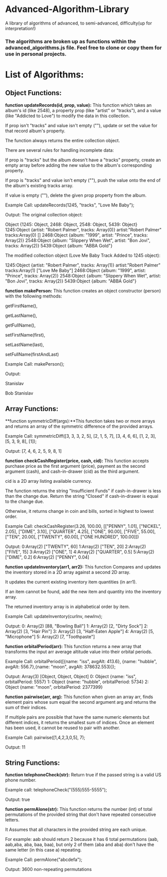 # Advanced-Algorithm-Library
A library of algorithms of advanced, to semi-advanced, difficulty(up for interpretation!)


### The algorithms are broken up as functions within the advanced_algorithms.js file.  Feel free to clone or copy them for use in personal projects.

# List of Algorithms:

## Object Functions:


**function updateRecords(id, prop, value):** This function which takes an album's id (like 2548), a property prop (like "artist" or "tracks"), and a value (like "Addicted to Love") to modify the data in this collection.

If prop isn't "tracks" and value isn't empty (""), update or set the value for that record album's property.

The function always returns the entire collection object.

There are several rules for handling incomplete data:

If prop is "tracks" but the album doesn't have a "tracks" property, create an empty array before adding the new value to the album's corresponding property.

If prop is "tracks" and value isn't empty (""), push the value onto the end of the album's existing tracks array.

If value is empty (""), delete the given prop property from the album.

Example Call: 
updateRecords(1245, "tracks", "Love Me Baby");

Output: 
The original collection object: 

Object {1245: Object, 2468: Object, 2548: Object, 5439: Object}
1245:Object {artist: "Robert Palmer", tracks: Array(0)}
artist:"Robert Palmer"
tracks:Array(0) []
2468:Object {album: "1999", artist: "Prince", tracks: Array(2)}
2548:Object {album: "Slippery When Wet", artist: "Bon Jovi", tracks: Array(2)}
5439:Object {album: "ABBA Gold"}


The modified collection object (Love Me Baby Track Added to 1245 object):

1245:Object {artist: "Robert Palmer", tracks: Array(1)}
artist:"Robert Palmer"
tracks:Array(1) ["Love Me Baby"]
2468:Object {album: "1999", artist: "Prince", tracks: Array(2)}
2548:Object {album: "Slippery When Wet", artist: "Bon Jovi", tracks: Array(2)}
5439:Object {album: "ABBA Gold"}

**function makePerson:** This function creates an object constructor (person) with the following methods:

getFirstName(),

getLastName(),

getFullName(),

setFirstName(first),

setLastName(last),

setFullName(firstAndLast)

Example Call:
makePerson();

Output:

Stanislav

Bob Stanislav


## Array Functions:

**function symmetricDiff(args):**This function takes two or more arrays and returns an array of the symmetric difference of the provided arrays.

Example Call: 
symmetricDiff([3, 3, 3, 2, 5], [2, 1, 5, 7], [3, 4, 6, 6], [1, 2, 3], [5, 3, 9, 8], [1]);

Output: [7, 4, 6, 2, 5, 9, 8, 1]

**function checkCashRegister(price, cash, cid):**  This function accepts purchase price as the first argument (price), payment as the second argument (cash), and cash-in-drawer (cid) as the third argument.

cid is a 2D array listing available currency.

The function returns the string "Insufficient Funds" if cash-in-drawer is less than the change due. Return the string "Closed" if cash-in-drawer is equal to the change due.

Otherwise, it returns change in coin and bills, sorted in highest to lowest order.

Example Call: 
checkCashRegister(3.26, 100.00, [["PENNY", 1.01], ["NICKEL", 2.05], ["DIME", 3.10], ["QUARTER", 4.25], ["ONE", 90.00], ["FIVE", 55.00], ["TEN", 20.00], ["TWENTY", 60.00], ["ONE HUNDRED", 100.00]]) 

Output: 
0:Array(2) ["TWENTY", 60]
1:Array(2) ["TEN", 20]
2:Array(2) ["FIVE", 15]
3:Array(2) ["ONE", 1]
4:Array(2) ["QUARTER", 0.5]
5:Array(2) ["DIME", 0.2]
6:Array(2) ["PENNY", 0.04]


**function updateInventory(arr1, arr2):** This function Compares and updates the inventory stored in a 2D array against a second 2D array. 
    
It updates the current existing inventory item quantities (in arr1). 

If an item cannot be found, add the new item and quantity into the inventory array. 

The returned inventory array is in alphabetical order by item.

Example Call: 
updateInventory(curInv, newInv);

Output:
0: Array(2) [88, "Bowling Ball"]
1: Array(2) [2, "Dirty Sock"]
2: Array(2) [3, "Hair Pin"]
3: Array(2) [3, "Half-Eaten Apple"]
4: Array(2) [5, "Microphone"]
5: Array(2) [7, "Toothpaste"]

**function orbitalPeriod(arr):** This function returns a new array that transforms the input arr average altitude value into their orbital periods.

Example Call:
orbitalPeriod([{name: "iss", avgAlt: 413.6}, {name: "hubble", avgAlt: 556.7},{name: "moon", avgAlt: 378632.553}]); 

Output:
Array(3) [Object, Object, Object]
0: Object {name: "iss", orbitalPeriod: 5557}
1: Object {name: "hubble", orbitalPeriod: 5734}
2: Object {name: "moon", orbitalPeriod: 2377399}

**function pairwise(arr, arg):** This function when given an array arr, finds element pairs whose sum equal the second argument arg and returns the sum of their indices.

If multiple pairs are possible that have the same numeric elements but different indices, it returns the smallest sum of indices. Once an element has been used, it cannot be reused to pair with another.

Example Call:
pairwise([1,4,2,3,0,5], 7);

Output:
11

## String Functions:

**function telephoneCheck(str):**
Return true if the passed string is a valid US phone number.

Example call:
telephoneCheck("(555)555-5555");

Output: true

**function permAlone(str):** This function  returns the number (int) of total permutations of the provided string that don't have repeated consecutive letters. 
    
It Assumes that all characters in the provided string are each unique.
    
For example: aab should return 2
because it has 6 total permutations (aab, aab,aba, aba, baa, baa), but only 2 of them (aba and aba) don't have the same letter (in this case a) repeating.

Example Call: 
permAlone("abcdefa");

Output:
3600 non-repeating permutations





